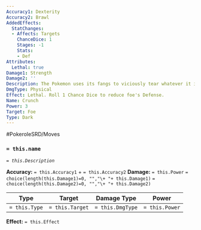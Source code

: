 ```yaml
---
Accuracy1: Dexterity
Accuracy2: Brawl
AddedEffects:
  StatChanges:
  - Affects: Targets
    ChanceDice: 1
    Stages: -1
    Stats:
    - Def
Attributes:
  Lethal: true
Damage1: Strength
Damage2: ''
Description: The Pokemon uses its fangs to viciously tear whatever it is biting.
DmgType: Physical
Effect: Lethal. Roll 1 Chance Dice to reduce foe's Defense.
Name: Crunch
Power: 3
Target: Foe
Type: Dark
---
```


#PokeroleSRD/Moves

### `= this.name` 
*`= this.Description`*

**Accuracy:** `= this.Accuracy1` + `= this.Accuracy2`
**Damage:** `= this.Power` `= choice(length(this.Damage1)=0, "","\+ "+ this.Damage1)` `= choice(length(this.Damage2)=0, "","\+ "+ this.Damage2)`

| Type          | Target          | Damage Type          | Power          |
| ------------- | --------------- | ---------------- | -------------- |
| `= this.Type` | `= this.Target` | `= this.DmgType` | `= this.Power` | 

**Effect:** `= this.Effect`